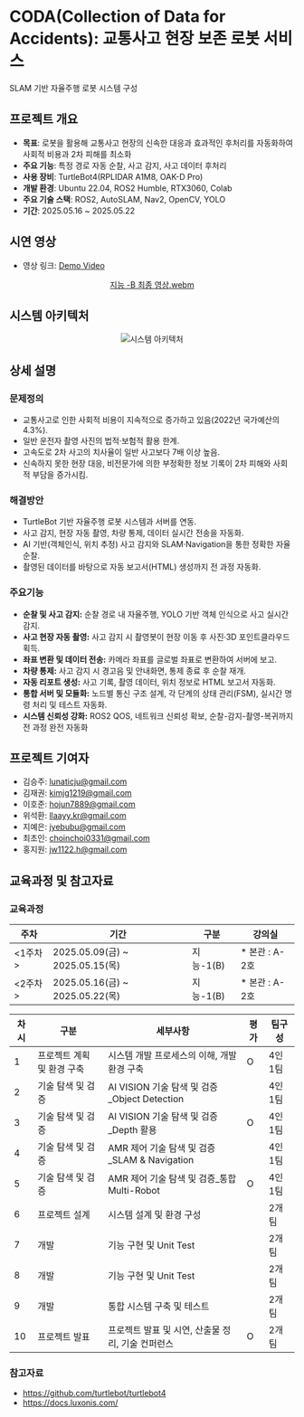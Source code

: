 # CODA(Collection of Data for Accidents): 교통사고 현장 보존 로봇 서비스
SLAM 기반 자율주행 로봇 시스템 구성

## 프로젝트 개요

- **목표**: 로봇을 활용해 교통사고 현장의 신속한 대응과 효과적인 후처리를 자동화하여 사회적 비용과 2차 피해를 최소화
- **주요 기능**: 특정 경로 자동 순찰, 사고 감지, 사고 데이터 후처리
- **사용 장비**: TurtleBot4(RPLIDAR A1M8, OAK-D Pro)
- **개발 환경**: Ubuntu 22.04, ROS2 Humble, RTX3060, Colab
- **주요 기술 스택**: ROS2, AutoSLAM, Nav2, OpenCV, YOLO
- **기간**: 2025.05.16 ~ 2025.05.22

## 시연 영상

- 영상 링크: [Demo Video](https://youtube.com/shorts/FaUu1ptY77Y?feature=share)

<div align="center">

[지능 -B 최종 영상.webm](https://github.com/user-attachments/assets/579fdd42-cd57-4035-af2e-b0374ae688f1)

<!--
![스크린샷](https://github.com/user-attachments/assets/45af568e-68d3-4b58-9b66-4e2a37ec7447)
-->

</div>

## 시스템 아키텍처

<div align="center">

![시스템 아키텍처](https://github.com/user-attachments/assets/53a3d17e-96e8-4877-a371-c063a2284c0a)

</div>

## 상세 설명

### 문제정의

- 교통사고로 인한 사회적 비용이 지속적으로 증가하고 있음(2022년 국가예산의 4.3%).
- 일반 운전자 촬영 사진의 법적·보험적 활용 한계.
- 고속도로 2차 사고의 치사율이 일반 사고보다 7배 이상 높음.
- 신속하지 못한 현장 대응, 비전문가에 의한 부정확한 정보 기록이 2차 피해와 사회적 부담을 증가시킴.

### 해결방안

- TurtleBot 기반 자율주행 로봇 시스템과 서버를 연동.
- 사고 감지, 현장 자동 촬영, 차량 통제, 데이터 실시간 전송을 자동화.
- AI 기반(객체인식, 위치 추정) 사고 감지와 SLAM·Navigation을 통한 정확한 자율 순찰.
- 촬영된 데이터를 바탕으로 자동 보고서(HTML) 생성까지 전 과정 자동화.

### 주요기능

- **순찰 및 사고 감지:** 순찰 경로 내 자율주행, YOLO 기반 객체 인식으로 사고 실시간 감지.
- **사고 현장 자동 촬영:** 사고 감지 시 촬영봇이 현장 이동 후 사진·3D 포인트클라우드 획득.
- **좌표 변환 및 데이터 전송:** 카메라 좌표를 글로벌 좌표로 변환하여 서버에 보고.
- **차량 통제:** 사고 감지 시 경고음 및 안내화면, 통제 종료 후 순찰 재개.
- **자동 리포트 생성:** 사고 기록, 촬영 데이터, 위치 정보로 HTML 보고서 자동화.
- **통합 서버 및 모듈화:** 노드별 통신 구조 설계, 각 단계의 상태 관리(FSM), 실시간 명령 처리 및 테스트 자동화.
- **시스템 신뢰성 강화:** ROS2 QOS, 네트워크 신뢰성 확보, 순찰-감지-촬영-복귀까지 전 과정 완전 자동화

## 프로젝트 기여자

- 김승주: lunaticju@gmail.com
- 김재권: kimjg1219@gmail.com
- 이호준: hojun7889@gmail.com
- 위석환: llaayy.kr@gmail.com
- 지예은: jyebubu@gmail.com
- 최초인: choinchoi0331@gmail.com
- 홍지원: jw1122.h@gmail.com

## 교육과정 및 참고자료

### 교육과정

<div align="center">

| 주차 | 기간 | 구분 | 강의실 |
| --- | --- | --- | --- |
| <1주차> | 2025.05.09(금) ~ 2025.05.15(목) | 지능-1(B) | * 본관 : A-2호 |
| <2주차> | 2025.05.16(금) ~ 2025.05.22(목) | 지능-1(B) | * 본관 : A-2호 |

| **차시** | **구분** | **세부사항** | **평가** | **팀구성** |
| --- | --- | --- | --- | --- |
| 1 | 프로젝트 계획 및 환경 구축 | 시스템 개발 프로세스의 이해, 개발 환경 구축 | O | 4인 1팀 |
| 2 | 기술 탐색 및 검증 | AI VISION 기술 탐색 및 검증_Object Detection |  | 4인 1팀 |
| 3 | 기술 탐색 및 검증 | AI VISION 기술 탐색 및 검증_Depth 활용 | O | 4인 1팀 |
| 4 | 기술 탐색 및 검증 | AMR 제어 기술 탐색 및 검증_SLAM & Navigation |  | 4인 1팀 |
| 5 | 기술 탐색 및 검증 | AMR 제어 기술 탐색 및 검증_통합 Multi-Robot | O | 4인 1팀 |
| 6 | 프로젝트 설계 | 시스템 설계 및 환경 구성 |  | 2개 팀  |
| 7 | 개발 | 기능 구현 및 Unit Test |  | 2개 팀 |
| 8 | 개발 | 기능 구현 및 Unit Test |  | 2개 팀 |
| 9 | 개발 | 통합 시스템 구축 및 테스트 |  | 2개 팀 |
| 10 | 프로젝트 발표 | 프로젝트 발표 및 시연, 산출물 정리, 기술 컨퍼런스 | O | 2개 팀 |

</div>

### 참고자료

- https://github.com/turtlebot/turtlebot4
- https://docs.luxonis.com/
